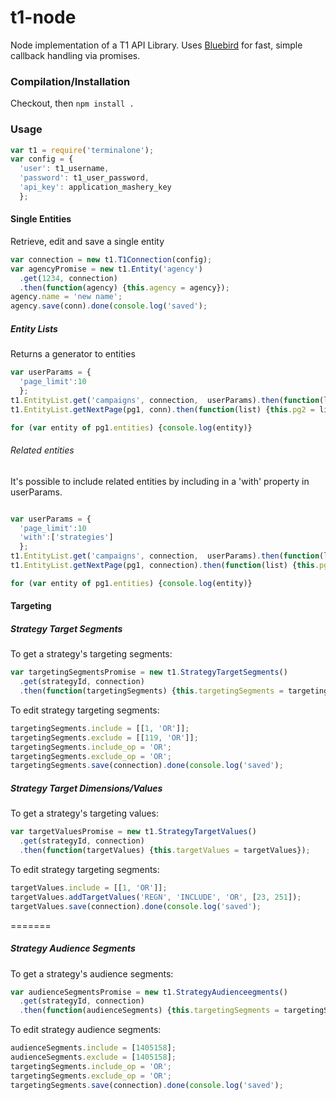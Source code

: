 t1-node
=======

Node implementation of a T1 API Library. Uses [Bluebird](http://bluebirdjs.com/docs/getting-started.html) for fast, simple callback handling via promises.

### Compilation/Installation
Checkout, then `npm install .`

### Usage
``` js
var t1 = require('terminalone');
var config = {
  'user': t1_username,
  'password': t1_user_password,
  'api_key': application_mashery_key
  };
```

#### Single Entities

Retrieve, edit and save a single entity

``` js
var connection = new t1.T1Connection(config);
var agencyPromise = new t1.Entity('agency')
  .get(1234, connection)
  .then(function(agency) {this.agency = agency});
agency.name = 'new name';
agency.save(conn).done(console.log('saved');
```

##### Entity Lists

Returns a generator to entities

``` js
var userParams = {
  'page_limit':10
  };
t1.EntityList.get('campaigns', connection,  userParams).then(function(list) {this.pg1 = list});
t1.EntityList.getNextPage(pg1, conn).then(function(list) {this.pg2 = list});

for (var entity of pg1.entities) {console.log(entity)}
```


###### Related entities
It's possible to include related entities by including in a 'with' property in userParams.

``` js

var userParams = {
  'page_limit':10
  'with':['strategies']
  };
t1.EntityList.get('campaigns', connection,  userParams).then(function(list) {this.pg1 = list});
t1.EntityList.getNextPage(pg1, connection).then(function(list) {this.pg2 = list});

for (var entity of pg1.entities) {console.log(entity)}
```

#### Targeting

##### Strategy Target Segments
To get a strategy's targeting segments:
``` js
var targetingSegmentsPromise = new t1.StrategyTargetSegments()
  .get(strategyId, connection)
  .then(function(targetingSegments) {this.targetingSegments = targetingSegments});
```  

To edit strategy targeting segments:
``` js
targetingSegments.include = [[1, 'OR']];
targetingSegments.exclude = [[119, 'OR']];
targetingSegments.include_op = 'OR';
targetingSegments.exclude_op = 'OR';
targetingSegments.save(connection).done(console.log('saved');
```

##### Strategy Target Dimensions/Values
To get a strategy's targeting values:
``` js
var targetValuesPromise = new t1.StrategyTargetValues()
  .get(strategyId, connection)
  .then(function(targetValues) {this.targetValues = targetValues});
```  

To edit strategy targeting segments:
``` js
targetValues.include = [[1, 'OR']];
targetValues.addTargetValues('REGN', 'INCLUDE', 'OR', [23, 251]);
targetValues.save(connection).done(console.log('saved');
```
=======
##### Strategy Audience Segments
To get a strategy's audience segments:
``` js
var audienceSegmentsPromise = new t1.StrategyAudienceegments()
  .get(strategyId, connection)
  .then(function(audienceSegments) {this.targetingSegments = targetingSegments});
```  

To edit strategy audience segments:
``` js
audienceSegments.include = [1405158];
audienceSegments.exclude = [1405158];
targetingSegments.include_op = 'OR';
targetingSegments.exclude_op = 'OR';
targetingSegments.save(connection).done(console.log('saved');
```
